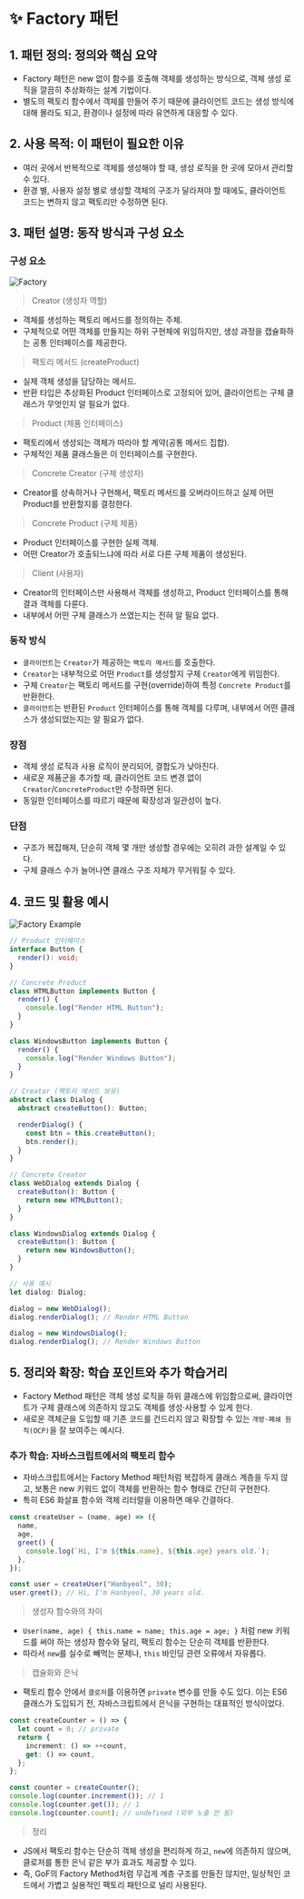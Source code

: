 # ✨ Factory 패턴

## 1. 패턴 정의: 정의와 핵심 요약

- Factory 패턴은 new 없이 함수를 호출해 객체를 생성하는 방식으로, 객체 생성 로직을 깔끔히 추상화하는 설계 기법이다.
- 별도의 팩토리 함수에서 객체를 만들어 주기 때문에 클라이언트 코드는 생성 방식에 대해 몰라도 되고, 환경이나 설정에 따라 유연하게 대응할 수 있다.

## 2. 사용 목적: 이 패턴이 필요한 이유

- 여러 곳에서 반복적으로 객체를 생성해야 할 때, 생성 로직을 한 곳에 모아서 관리할 수 있다.
- 환경 별, 사용자 설정 별로 생성할 객체의 구조가 달라져야 할 때에도, 클라이언트 코드는 변하지 않고 팩토리만 수정하면 된다.

## 3. 패턴 설명: 동작 방식과 구성 요소

### 구성 요소

![Factory](./images/factory-structure.png)

> Creator (생성자 역할)

- 객체를 생성하는 팩토리 메서드를 정의하는 주체.
- 구체적으로 어떤 객체를 만들지는 하위 구현체에 위임하지만, 생성 과정을 캡슐화하는 공통 인터페이스를 제공한다.

> 팩토리 메서드 (createProduct)

- 실제 객체 생성을 담당하는 메서드.
- 반환 타입은 추상화된 Product 인터페이스로 고정되어 있어, 클라이언트는 구체 클래스가 무엇인지 알 필요가 없다.

> Product (제품 인터페이스)

- 팩토리에서 생성되는 객체가 따라야 할 계약(공통 메서드 집합).
- 구체적인 제품 클래스들은 이 인터페이스를 구현한다.

> Concrete Creator (구체 생성자)

- Creator를 상속하거나 구현해서, 팩토리 메서드를 오버라이드하고 실제 어떤 Product를 반환할지를 결정한다.

> Concrete Product (구체 제품)

- Product 인터페이스를 구현한 실제 객체.
- 어떤 Creator가 호출되느냐에 따라 서로 다른 구체 제품이 생성된다.

> Client (사용자)

- Creator의 인터페이스만 사용해서 객체를 생성하고, Product 인터페이스를 통해 결과 객체를 다룬다.
- 내부에서 어떤 구체 클래스가 쓰였는지는 전혀 알 필요 없다.

### 동작 방식

- `클라이언트`는 `Creator`가 제공하는 `팩토리 메서드`를 호출한다.
- `Creator`는 내부적으로 어떤 `Product`를 생성할지 구체 `Creator`에게 위임한다.
- 구체 `Creator`는 팩토리 메서드를 구현(override)하여 특정 `Concrete Product`를 반환한다.
- `클라이언트`는 반환된 `Product` 인터페이스를 통해 객체를 다루며, 내부에서 어떤 클래스가 생성되었는지는 알 필요가 없다.

### 장점

- 객체 생성 로직과 사용 로직이 분리되어, 결합도가 낮아진다.
- 새로운 제품군을 추가할 때, 클라이언트 코드 변경 없이 `Creator`/`ConcreteProduct`만 수정하면 된다.
- 동일한 인터페이스를 따르기 때문에 확장성과 일관성이 높다.

### 단점

- 구조가 복잡해져, 단순히 객체 몇 개만 생성할 경우에는 오히려 과한 설계일 수 있다.
- 구체 클래스 수가 늘어나면 클래스 구조 자체가 무거워질 수 있다.

## 4. 코드 및 활용 예시

![Factory Example](./images/factory-example.png)

```ts
// Product 인터페이스
interface Button {
  render(): void;
}

// Concrete Product
class HTMLButton implements Button {
  render() {
    console.log("Render HTML Button");
  }
}

class WindowsButton implements Button {
  render() {
    console.log("Render Windows Button");
  }
}

// Creator (팩토리 메서드 보유)
abstract class Dialog {
  abstract createButton(): Button;

  renderDialog() {
    const btn = this.createButton();
    btn.render();
  }
}

// Concrete Creator
class WebDialog extends Dialog {
  createButton(): Button {
    return new HTMLButton();
  }
}

class WindowsDialog extends Dialog {
  createButton(): Button {
    return new WindowsButton();
  }
}

// 사용 예시
let dialog: Dialog;

dialog = new WebDialog();
dialog.renderDialog(); // Render HTML Button

dialog = new WindowsDialog();
dialog.renderDialog(); // Render Windows Button
```

## 5. 정리와 확장: 학습 포인트와 추가 학습거리

- Factory Method 패턴은 객체 생성 로직을 하위 클래스에 위임함으로써, 클라이언트가 구체 클래스에 의존하지 않고도 객체를 생성·사용할 수 있게 한다.
- 새로운 객체군을 도입할 때 기존 코드를 건드리지 않고 확장할 수 있는 `개방-폐쇄 원칙(OCP)`을 잘 보여주는 예시다.

### 추가 학습: 자바스크립트에서의 팩토리 함수

- 자바스크립트에서는 Factory Method 패턴처럼 복잡하게 클래스 계층을 두지 않고, 보통은 new 키워드 없이 객체를 반환하는 함수 형태로 간단히 구현한다.
- 특히 ES6 화살표 함수와 객체 리터럴을 이용하면 매우 간결하다.

```ts
const createUser = (name, age) => ({
  name,
  age,
  greet() {
    console.log(`Hi, I'm ${this.name}, ${this.age} years old.`);
  },
});

const user = createUser("Hanbyeol", 30);
user.greet(); // Hi, I'm Hanbyeol, 30 years old.
```

> 생성자 함수와의 차이

- `User(name, age) { this.name = name; this.age = age; }` 처럼 new 키워드를 써야 하는 생성자 함수와 달리, 팩토리 함수는 단순히 객체를 반환한다.
- 따라서 `new`를 실수로 빼먹는 문제나, `this` 바인딩 관련 오류에서 자유롭다.

> 캡슐화와 은닉

- 팩토리 함수 안에서 `클로저`를 이용하면 `private` 변수를 만들 수도 있다. 이는 ES6 클래스가 도입되기 전, 자바스크립트에서 은닉을 구현하는 대표적인 방식이었다.

```ts
const createCounter = () => {
  let count = 0; // private
  return {
    increment: () => ++count,
    get: () => count,
  };
};

const counter = createCounter();
console.log(counter.increment()); // 1
console.log(counter.get()); // 1
console.log(counter.count); // undefined (외부 노출 안 됨)
```

> 정리

- JS에서 팩토리 함수는 단순히 객체 생성을 편리하게 하고, `new`에 의존하지 않으며, 클로저를 통한 은닉 같은 부가 효과도 제공할 수 있다.
- 즉, GoF의 Factory Method처럼 무겁게 계층 구조를 만들진 않지만, 일상적인 코드에서 가볍고 실용적인 팩토리 패턴으로 널리 사용된다.
